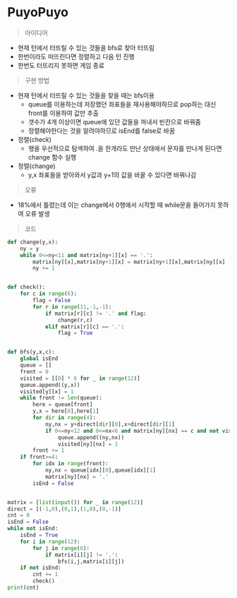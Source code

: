 # PuyoPuyo

> 아이디어

- 현재 턴에서 터뜨릴 수 있는 것들을 bfs로 찾아 터뜨림
- 한번이라도 떠뜨린다면 정렬하고 다음 턴 진행
- 한번도 터뜨리지 못하면 게임 종료



> 구현 방법

- 현재 턴에서 터뜨릴 수 있는 것들을 찾을 때는 bfs이용
  - queue를 이용하는데 저장했던 좌표들을 재사용해야하므로 pop하는 대신 front를 이용하여 값만 추출
  - 갯수가 4개 이상이면 queue에 있던 값들을 꺼내서 빈칸으로 바꿔줌
  - 정렬해야한다는 것을 알려야하므로 isEnd를 false로 바꿈
- 정렬(check)
  - 행을 우선적으로 탐색하여 .을 한개라도 만난 상태에서 문자를 만나게 된다면 change 함수 실행
- 정렬(change)
  - y,x 좌표들을 받아와서 y값과 y+1의 값을 바꿀 수 있다면 바꿔나감



> 오류

- 18%에서 틀렸는데 이는 change에서 0행에서 시작할 때 while문을 들어가지 못하여 오류 발생



> 코드

```python
def change(y,x):
    ny = y
    while 0<=ny<11 and matrix[ny+1][x] == '.':
        matrix[ny][x],matrix[ny+1][x] = matrix[ny+1][x],matrix[ny][x]
        ny += 1


def check():
    for c in range(6):
        flag = False
        for r in range(11,-1,-1):
            if matrix[r][c] != '.' and flag:
                change(r,c)
            elif matrix[r][c] == '.':
                flag = True


def bfs(y,x,c):
    global isEnd
    queue = []
    front = 0
    visited = [[0] * 6 for _ in range(12)]
    queue.append((y,x))
    visited[y][x] = 1
    while front != len(queue):
        here = queue[front]
        y,x = here[0],here[1]
        for dir in range(4):
            ny,nx = y+direct[dir][0],x+direct[dir][1]
            if 0<=ny<12 and 0<=nx<6 and matrix[ny][nx] == c and not visited[ny][nx]:
                queue.append((ny,nx))
                visited[ny][nx] = 1
        front += 1
    if front>=4:
        for idx in range(front):
            ny,nx = queue[idx][0],queue[idx][1]
            matrix[ny][nx] = '.'
        isEnd = False


matrix = [list(input()) for _ in range(12)]
direct = [(-1,0),(0,1),(1,0),(0,-1)]
cnt = 0
isEnd = False
while not isEnd:
    isEnd = True
    for i in range(12):
        for j in range(6):
            if matrix[i][j] != '.':
                bfs(i,j,matrix[i][j])
    if not isEnd:
        cnt += 1
        check()
print(cnt)
```




